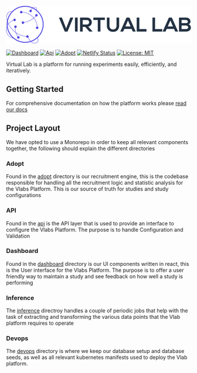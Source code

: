 ![Virtual Labs Logo](dashboard/src/assets/auth0/logo.png)

[![Dashboard](https://github.com/vlab-research/vlab/actions/workflows/dashboard.yml/badge.svg)](https://github.com/vlab-research/vlab/actions/workflows/dashboard.yml)
[![Api](https://github.com/vlab-research/vlab/actions/workflows/api.yml/badge.svg)](https://github.com/vlab-research/vlab/actions/workflows/api.yml)
[![Adopt](https://github.com/vlab-research/vlab/actions/workflows/adopt.yaml/badge.svg)](https://github.com/vlab-research/vlab/actions/workflows/adopt.yaml)
[![Netlify Status](https://api.netlify.com/api/v1/badges/f6a7c27f-0ee6-4444-949e-a4ec411bbc09/deploy-status)](https://app.netlify.com/sites/vlab-dashboard/deploys?branch=main)
[![License: MIT](https://img.shields.io/badge/License-MIT-yellow.svg)](https://github.com/vlab-research/vlab/blob/main/LICENSE)

Virtual Lab is a platform for running experiments easily, efficiently, and iteratively.

## Getting Started

For comprehensive documentation on how the platform works please [read our docs][1]


## Project Layout

We have opted to use a Monorepo in order to keep all relevant components
together, the following should explain the different directories

### Adopt

Found in the [adopt](./adopt) directory is our recruitment engine, this is the
codebase responsible for handling all the recruitment logic and statistic
analysis for the Vlabs Platform. This is our source of truth for studies and
study configurations

### API

Found in the [api](./api) is the API layer that is used to
provide an interface to configure the Vlabs Platform. The purpose is to handle
Configuration and Validation

### Dashboard

Found in the [dashboard](./dashboard) directory is our UI components
written in react, this is the User interface for the Vlabs Platform. The
purpose is to offer a user friendly way to maintain a study and see feedback on
how well a study is performing

### Inference

The [inference](./inference) directroy handles a couple of periodic jobs that
help with the task of extracting and transforming the various data points that
the Vlab platform requires to operate

### Devops

The [devops](./devops) directory is where we keep our database setup and
database seeds, as well as all relevant kubernetes manifests used to deploy the
Vlab platform.

[1]: https://docs.vlab.digital/

